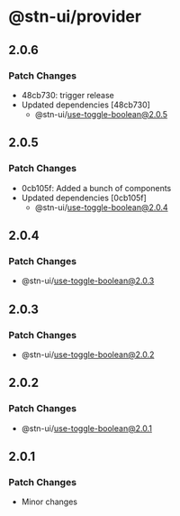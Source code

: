 # @stn-ui/provider

## 2.0.6

### Patch Changes

- 48cb730: trigger release
- Updated dependencies [48cb730]
  - @stn-ui/use-toggle-boolean@2.0.5

## 2.0.5

### Patch Changes

- 0cb105f: Added a bunch of components
- Updated dependencies [0cb105f]
  - @stn-ui/use-toggle-boolean@2.0.4

## 2.0.4

### Patch Changes

- @stn-ui/use-toggle-boolean@2.0.3

## 2.0.3

### Patch Changes

- @stn-ui/use-toggle-boolean@2.0.2

## 2.0.2

### Patch Changes

- @stn-ui/use-toggle-boolean@2.0.1

## 2.0.1

### Patch Changes

- Minor changes
